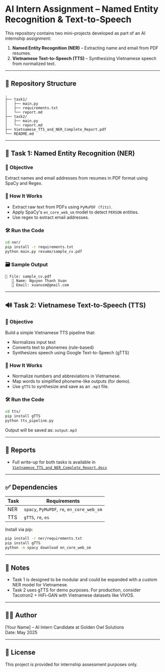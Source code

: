 
# AI Intern Assignment – Named Entity Recognition & Text-to-Speech

This repository contains two mini-projects developed as part of an AI internship assignment:

1. **Named Entity Recognition (NER)** – Extracting name and email from PDF resumes.
2. **Vietnamese Text-to-Speech (TTS)** – Synthesizing Vietnamese speech from normalized text.

---

## 📁 Repository Structure

```
.
├── task1/
│   ├── main.py
│   ├── requirements.txt
│   └── report.md
├── task2/
│   ├── main.py
│   └── report.md
├── Vietnamese_TTS_and_NER_Complete_Report.pdf
└── README.md
```

---

## 🧠 Task 1: Named Entity Recognition (NER)

### 📌 Objective
Extract names and email addresses from resumes in PDF format using SpaCy and Regex.

### 🚀 How It Works
- Extract raw text from PDFs using `PyMuPDF (fitz)`.
- Apply SpaCy's `en_core_web_sm` model to detect `PERSON` entities.
- Use regex to extract email addresses.

### 🛠️ Run the Code

```bash
cd ner/
pip install -r requirements.txt
python main.py resume/sample_cv.pdf
```

### 🗃 Sample Output

```
📄 File: sample_cv.pdf
   👤 Name: Nguyen Thanh Xuan
   📧 Email: xuanusm@gmail.com
```

---

## 🔊 Task 2: Vietnamese Text-to-Speech (TTS)

### 📌 Objective
Build a simple Vietnamese TTS pipeline that:
- Normalizes input text
- Converts text to phonemes (rule-based)
- Synthesizes speech using Google Text-to-Speech (gTTS)

### 🚀 How It Works
- Normalize numbers and abbreviations in Vietnamese.
- Map words to simplified phoneme-like outputs (for demo).
- Use `gTTS` to synthesize and save as an `.mp3` file.

### 🛠️ Run the Code

```bash
cd tts/
pip install gTTS
python tts_pipeline.py
```

Output will be saved as: `output.mp3`

---

## 📄 Reports

- Full write-up for both tasks is available in [`Vietnamese_TTS_and_NER_Complete_Report.docx`](Vietnamese_TTS_and_NER_Complete_Report.docx)

---

## ✅ Dependencies

| Task | Requirements |
|------|--------------|
| NER  | `spacy`, `PyMuPDF`, `re`, `en_core_web_sm` |
| TTS  | `gTTS`, `re`, `os` |

Install via pip:

```bash
pip install -r ner/requirements.txt
pip install gTTS
python -m spacy download en_core_web_sm
```

---

## 📌 Notes

- Task 1 is designed to be modular and could be expanded with a custom NER model for Vietnamese.
- Task 2 uses gTTS for demo purposes. For production, consider Tacotron2 + HiFi-GAN with Vietnamese datasets like VIVOS.

---

## 👨‍💻 Author

[Your Name] – AI Intern Candidate at Golden Owl Solutions  
Date: May 2025

---

## 📄 License

This project is provided for internship assessment purposes only.
